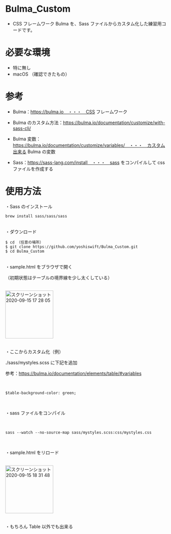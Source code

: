# Bulma_Custom

- CSS フレームワーク Bulma を、Sass ファイルからカスタム化した練習用コードです。
 
# 必要な環境
 
- 特に無し
- macOS （確認できたもの）

# 参考
- Bulma：https://bulma.io　・・・　CSS フレームワーク

- Bulma のカスタム方法：https://bulma.io/documentation/customize/with-sass-cli/

- Bulma 変数：https://bulma.io/documentation/customize/variables/　・・・　カスタム出来る Bulma の変数

- Sass：https://sass-lang.com/install　・・・　sass をコンパイルして css ファイルを作成する

# 使用方法

・Sass のインストール
<br>

```
brew install sass/sass/sass
```

<br>
・ダウンロード
<br>

 ```
$ cd （任意の場所）
$ git clone https://github.com/yoshiswift/Bulma_Custom.git
$ cd Bulma_Custom
```
<br>
・sample.html をブラウザで開く
<br>

（初期状態はテーブルの境界線を少し太くしている）

<br>

<img width="150" alt="スクリーンショット 2020-09-15 17 28 05" src="https://user-images.githubusercontent.com/64339302/93191813-ec902b80-f77f-11ea-9fd2-6fa5b1d877b2.png">

<br>
<br>

・ここからカスタム化（例）

./sass/mystyles.scss に下記を追加

参考：https://bulma.io/documentation/elements/table/#variables

<br>

```
$table-background-color: green;
```

<br>

・sass ファイルをコンパイル

<br>

```
sass --watch --no-source-map sass/mystyles.scss:css/mystyles.css
```

<br>

・sample.html をリロード

<br>

<img width="150" alt="スクリーンショット 2020-09-15 18 31 48" src="https://user-images.githubusercontent.com/64339302/93193490-e3a05980-f781-11ea-9220-d73810b511b1.png">

<br>
<br>

・もちろん Table 以外でも出来る